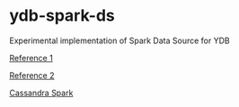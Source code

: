 # ydb-spark-ds
Experimental implementation of Spark Data Source for YDB

[Reference 1](https://jaceklaskowski.github.io/spark-workshop/slides/spark-sql-Developing-Custom-Data-Source.html)

[Reference 2](https://jaceklaskowski.gitbooks.io/mastering-spark-sql/content/spark-sql-data-source-api-v2.html)

[Cassandra Spark](https://github.com/datastax/spark-cassandra-connector)
